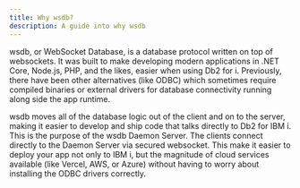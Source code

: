 ```yaml
---
title: Why wsdb?
description: A guide into why wsdb
---
```


wsdb, or WebSocket Database, is a database protocol written on top of websockets. It was built to make developing modern applications in .NET Core, Node.js, PHP, and the likes, easier when using Db2 for i. Previously, there have been other alternatives (like ODBC) which sometimes require compiled binaries or external drivers for database connectivity running along side the app runtime.

wsdb moves all of the database logic out of the client and on to the server, making it easier to develop and ship code that talks directly to Db2 for IBM i. This is the purpose of the wsdb Daemon Server. The clients connect directly to the Daemon Server via secured websocket. This make it easier to deploy your app not only to IBM i, but the magnitude of cloud services available (like Vercel, AWS, or Azure) without having to worry about installing the ODBC drivers correctly.